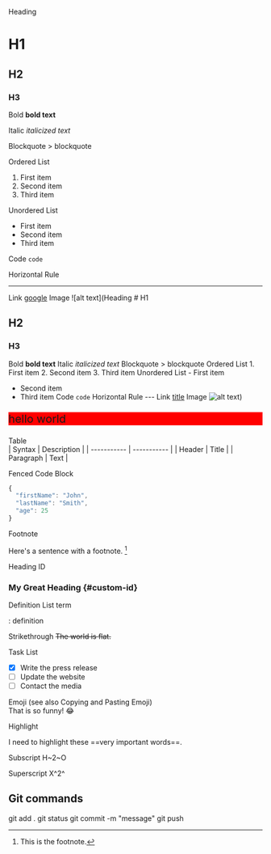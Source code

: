 Heading	
# H1
## H2
### H3

Bold	**bold text**

Italic	*italicized text*

Blockquote	> blockquote

Ordered List	
1. First item
2. Second item
3. Third item
   
Unordered List	
- First item
- Second item
- Third item

Code	`code`

Horizontal Rule	

---

Link	[google](https://www.example.com)
Image	![alt text](Heading	# H1
## H2
### H3
Bold	**bold text**
Italic	*italicized text*
Blockquote	> blockquote
Ordered List	1. First item
2. Second item
3. Third item
Unordered List	- First item
- Second item
- Third item
Code	`code`
Horizontal Rule	---
Link	[title](https://www.example.com)
Image	![alt text](http://www.shadowsphotography.co/wp-content/uploads/2017/12/photography-01-800x400.jpg))


<p style="font-size:22px; background-color:red"> hello world</p>


Table	
| Syntax | Description |
| ----------- | ----------- |
| Header | Title |
| Paragraph | Text |


Fenced Code Block

```js
{
  "firstName": "John",
  "lastName": "Smith",
  "age": 25
}
```



Footnote	

Here's a sentence with a footnote. [^1]

[^1]: This is the footnote.

Heading ID	

### My Great Heading {#custom-id}

Definition List	term

: definition

Strikethrough	~~The world is flat.~~

Task List
	
- [x] Write the press release
- [ ] Update the website
- [ ] Contact the media

Emoji
(see also Copying and Pasting Emoji)	
That is so funny! :joy:

Highlight	

I need to highlight these ==very important words==.

Subscript	H~2~O

Superscript	X^2^

## Git commands
git add .
git status 
git commit -m "message"
git push

